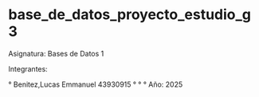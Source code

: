 # base_de_datos_proyecto_estudio_g3

Asignatura: Bases de Datos 1

Integrantes:

° Benitez,Lucas Emmanuel 43930915
°
°
°
Año: 2025

